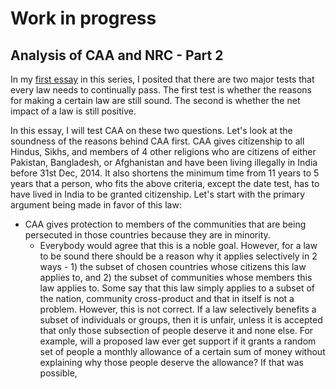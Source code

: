 # Work in progress

## Analysis of CAA and NRC - Part 2

In my [first essay](./caa-1) in this series, I posited that there are two major tests that every law needs to continually pass. The first test is whether the reasons for making a certain law are still sound. The second is whether the net impact of a law is still positive.

In this essay, I will test CAA on these two questions. Let's look at the soundness of the reasons behind CAA first. CAA gives citizenship to all Hindus, Sikhs, and members of 4 other religions who are citizens of either Pakistan, Bangladesh, or Afghanistan and have been living illegally in India before 31st Dec, 2014. It also shortens the minimum time from 11 years to 5 years that a person, who fits the above criteria, except the date test, has to have lived in India to be granted citizenship. Let's start with the primary argument being made in favor of this law:

- CAA gives protection to members of the communities that are being persecuted in those countries because they are in minority.
   - Everybody would agree that this is a noble goal. However, for a law to be sound there should be a reason why it applies selectively in 2 ways - 1) the subset of chosen countries whose citizens this law applies to, and 2) the subset of communities whose members this law applies to. Some say that this law simply applies to a subset of the nation, community cross-product and that in itself is not a problem. However, this is not correct. If a law selectively benefits a subset of individuals or groups, then it is unfair, unless it is accepted that only those subsection of people deserve it and none else. For example, will a proposed law ever get support if it grants a random set of people a monthly allowance of a certain sum of money without explaining why those people deserve the allowance? If that was possible, 


